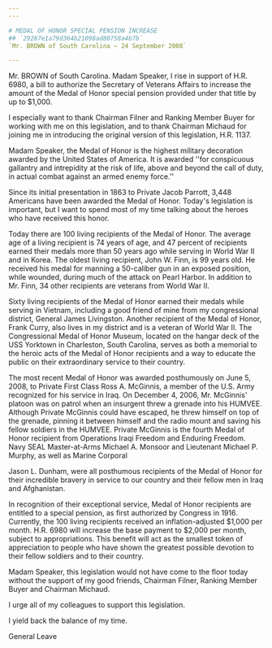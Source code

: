 ```yaml
---
---

# MEDAL OF HONOR SPECIAL PENSION INCREASE
## `29287e1a79d364b21098ad80758a4b7b`
`Mr. BROWN of South Carolina — 24 September 2008`

---
```



Mr. BROWN of South Carolina. Madam Speaker, I rise in support of H.R. 
6980, a bill to authorize the Secretary of Veterans Affairs to increase 
the amount of the Medal of Honor special pension provided under that 
title by up to $1,000.

I especially want to thank Chairman Filner and Ranking Member Buyer 
for working with me on this legislation, and to thank Chairman Michaud 
for joining me in introducing the original version of this legislation, 
H.R. 1137.

Madam Speaker, the Medal of Honor is the highest military decoration 
awarded by the United States of America. It is awarded ''for 
conspicuous gallantry and intrepidity at the risk of life, above and 
beyond the call of duty, in actual combat against an armed enemy 
force.''

Since its initial presentation in 1863 to Private Jacob Parrott, 
3,448 Americans have been awarded the Medal of Honor. Today's 
legislation is important, but I want to spend most of my time talking 
about the heroes who have received this honor.

Today there are 100 living recipients of the Medal of Honor. The 
average age of a living recipient is 74 years of age, and 47 percent of 
recipients earned their medals more than 50 years ago while serving in 
World War II and in Korea. The oldest living recipient, John W. Finn, 
is 99 years old. He received his medal for manning a 50-caliber gun in 
an exposed position, while wounded, during much of the attack on Pearl 
Harbor. In addition to Mr. Finn, 34 other recipients are veterans from 
World War II.

Sixty living recipients of the Medal of Honor earned their medals 
while serving in Vietnam, including a good friend of mine from my 
congressional district, General James Livingston. Another recipient of 
the Medal of Honor, Frank Curry, also lives in my district and is a 
veteran of World War II. The Congressional Medal of Honor Museum, 
located on the hangar deck of the USS Yorktown in Charleston, South 
Carolina, serves as both a memorial to the heroic acts of the Medal of 
Honor recipients and a way to educate the public on their extraordinary 
service to their country.

The most recent Medal of Honor was awarded posthumously on June 5, 
2008, to Private First Class Ross A. McGinnis, a member of the U.S. 
Army recognized for his service in Iraq. On December 4, 2006, Mr. 
McGinnis' platoon was on patrol when an insurgent threw a grenade into 
his HUMVEE. Although Private McGinnis could have escaped, he threw 
himself on top of the grenade, pinning it between himself and the radio 
mount and saving his fellow soldiers in the HUMVEE. Private McGinnis is 
the fourth Medal of Honor recipient from Operations Iraqi Freedom and 
Enduring Freedom. Navy SEAL Master-at-Arms Michael A. Monsoor and 
Lieutenant Michael P. Murphy, as well as Marine Corporal


Jason L. Dunham, were all posthumous recipients of the Medal of Honor 
for their incredible bravery in service to our country and their fellow 
men in Iraq and Afghanistan.

In recognition of their exceptional service, Medal of Honor 
recipients are entitled to a special pension, as first authorized by 
Congress in 1916. Currently, the 100 living recipients received an 
inflation-adjusted $1,000 per month. H.R. 6980 will increase the base 
payment to $2,000 per month, subject to appropriations. This benefit 
will act as the smallest token of appreciation to people who have shown 
the greatest possible devotion to their fellow soldiers and to their 
country.

Madam Speaker, this legislation would not have come to the floor 
today without the support of my good friends, Chairman Filner, Ranking 
Member Buyer and Chairman Michaud.

I urge all of my colleagues to support this legislation.

I yield back the balance of my time.
















 General Leave

